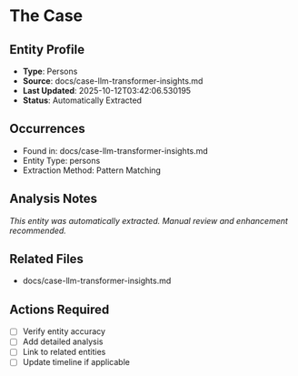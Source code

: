 # The Case

## Entity Profile
- **Type**: Persons
- **Source**: docs/case-llm-transformer-insights.md
- **Last Updated**: 2025-10-12T03:42:06.530195
- **Status**: Automatically Extracted

## Occurrences
- Found in: docs/case-llm-transformer-insights.md
- Entity Type: persons
- Extraction Method: Pattern Matching

## Analysis Notes
*This entity was automatically extracted. Manual review and enhancement recommended.*

## Related Files
- docs/case-llm-transformer-insights.md

## Actions Required
- [ ] Verify entity accuracy
- [ ] Add detailed analysis
- [ ] Link to related entities
- [ ] Update timeline if applicable
